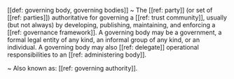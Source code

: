 [[def: governing body, governing bodies]]
~ The [[ref: party]] (or set of [[ref: parties]]) authoritative for governing a [[ref: trust community]], usually (but not always) by developing, publishing, maintaining, and enforcing a [[ref: governance framework]]. A governing body may be a government, a formal legal entity of any kind, an informal group of any kind, or an individual. A governing body may also [[ref: delegate]] operational responsibilities to an [[ref: administering body]].

~ Also known as: [[ref: governing authority]].

